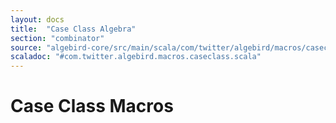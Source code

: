 ```yaml
---
layout: docs
title:  "Case Class Algebra"
section: "combinator"
source: "algebird-core/src/main/scala/com/twitter/algebird/macros/caseclass.scala"
scaladoc: "#com.twitter.algebird.macros.caseclass.scala"
---
```


# Case Class Macros
